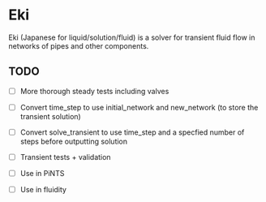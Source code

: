 # Eki
Eki (Japanese for liquid/solution/fluid) is a solver for transient fluid flow in networks of pipes 
and other components.  

## TODO

- [ ] More thorough steady tests including valves 
- [ ] Convert time_step to use initial_network and new_network (to store the transient solution)
- [ ] Convert solve_transient to use time_step and a specfied number of steps before outputting solution
- [ ] Transient tests + validation
- [ ] Use in PiNTS
- [ ] Use in fluidity

